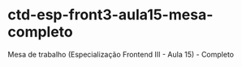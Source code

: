 # ctd-esp-front3-aula15-mesa-completo
Mesa de trabalho (Especialização Frontend III - Aula 15) - Completo
